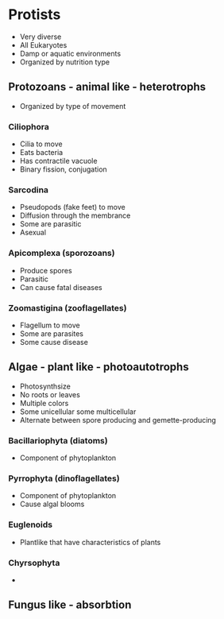 # Protists
- Very diverse
- All Eukaryotes
- Damp or aquatic environments
- Organized by nutrition type

## Protozoans - animal like - heterotrophs

- Organized by type of movement

### Ciliophora
- Cilia to move
- Eats bacteria
- Has contractile vacuole
- Binary fission, conjugation

### Sarcodina
- Pseudopods (fake feet) to move
- Diffusion through the membrance
- Some are parasitic
- Asexual

### Apicomplexa (sporozoans)
- Produce spores
- Parasitic
- Can cause fatal diseases

### Zoomastigina (zooflagellates)
- Flagellum to move
- Some are parasites
- Some cause disease

## Algae - plant like - photoautotrophs
- Photosynthsize
- No roots or leaves
- Multiple colors
- Some unicellular some multicellular
- Alternate between spore producing and gemette-producing

### Bacillariophyta (diatoms)
- Component of phytoplankton

### Pyrrophyta (dinoflagellates)
- Component of phytoplankton
- Cause algal blooms

### Euglenoids
- Plantlike that have characteristics of plants

### Chyrsophyta
- 

## Fungus like - absorbtion